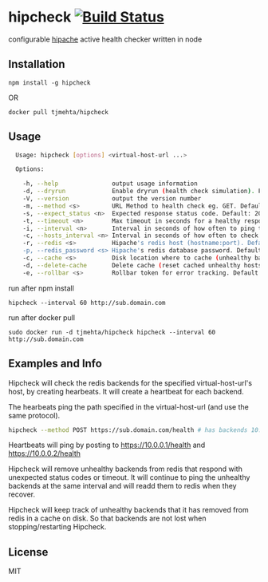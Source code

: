 hipcheck [![Build Status](https://travis-ci.org/Runnable/hipcheck.png)](https://travis-ci.org/Runnable/hipcheck)
======================

configurable [hipache](https://github.com/dotcloud/hipache) active health checker written in node

## Installation

`npm install -g hipcheck`

OR

`docker pull tjmehta/hipcheck`

## Usage

```bash
  Usage: hipcheck [options] <virtual-host-url ...>

  Options:

    -h, --help               output usage information
    -d, --dryrun             Enable dryrun (health check simulation). Flag.
    -V, --version            output the version number
    -m, --method <s>         URL Method to health check eg. GET. Default: GET
    -s, --expect_status <n>  Expected response status code. Default: 200
    -t, --timeout <n>        Max timeout in seconds for a healthy response. Default: 3
    -i, --interval <n>       Interval in seconds of how often to ping the domain. Default: 3
    -c, --hosts_interval <n> Interval in seconds of how often to check for host changes. Default: 3
    -r, --redis <s>          Hipache's redis host (hostname:port). Default: localhost:6379
    -p, --redis_password <s> Hipache's redis database password. Default: undefined
    -c, --cache <s>          Disk location where to cache (unhealthy backends that hipcheck has removed - see examples section)
    -d, --delete-cache       Delete cache (reset cached unhealthy hosts - see examples section)
    -e, --rollbar <s>        Rollbar token for error tracking. Default: undefined
```

run after npm install

`hipcheck --interval 60 http://sub.domain.com`

run after docker pull

`sudo docker run -d tjmehta/hipcheck hipcheck --interval 60 http://sub.domain.com`

## Examples and Info

Hipcheck will check the redis backends for the specified virtual-host-url's host,
by creating hearbeats. It will create a heartbeat for each backend.

The hearbeats ping the path specified in the virtual-host-url (and use the same protocol).

```bash
hipcheck --method POST https://sub.domain.com/health # has backends 10.0.0.1 and 10.0.0.2
```
Heartbeats will ping by posting to https://10.0.0.1/health and https://10.0.0.2/health

Hipcheck will remove unhealthy backends from redis that respond with unexpected status codes or timeout.
It will continue to ping the unhealthy backends at the same interval and will readd them to redis when
they recover.

Hipcheck will keep track of unhealthy backends that it has removed from redis in a cache on disk.
So that backends are not lost when stopping/restarting Hipcheck.

## License

MIT
